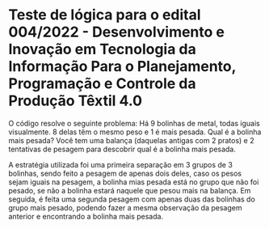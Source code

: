 # Teste de lógica para o edital 004/2022 - Desenvolvimento e Inovação em Tecnologia da Informação Para o Planejamento, Programação e Controle da Produção Têxtil 4.0

O código resolve o seguinte problema: Há 9 bolinhas de metal, todas iguais visualmente. 8 delas têm o mesmo peso e 1 é mais pesada. Qual é a bolinha mais pesada? Você tem uma balança (daquelas antigas com 2 pratos) e 2 tentativas de pesagem para descobrir qual é a bolinha mais pesada.

A estratégia utilizada foi uma primeira separação em 3 grupos de 3 bolinhas, sendo feito a pesagem de apenas dois deles, caso os pesos sejam iguais na pesagem, a bolinha mias pesada
está no grupo que não foi pesado, se não a bolinha estará naquele que pesou mais na balança. Em seguida, é feita uma segunda pesagem com apenas duas das bolinhas do grupo mais pesado,
podendo fazer a mesma observação da pesagem anterior e encontrando a bolinha mais pesada.
